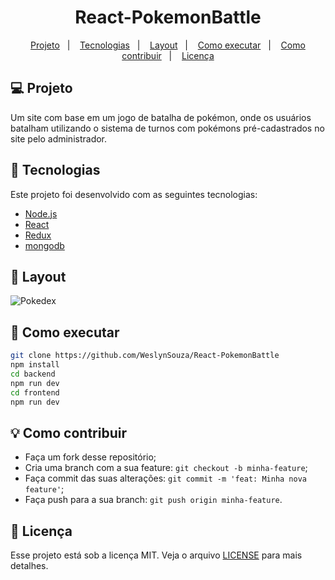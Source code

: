 
<h1 align='center'>
  React-PokemonBattle
</h1>

<p align="center">
  <a href="#-projeto">Projeto</a>&nbsp;&nbsp;&nbsp;|&nbsp;&nbsp;&nbsp;
  <a href="#-tecnologias">Tecnologias</a>&nbsp;&nbsp;&nbsp;|&nbsp;&nbsp;&nbsp;
  <a href="#-layout">Layout</a>&nbsp;&nbsp;&nbsp;|&nbsp;&nbsp;&nbsp;
  <a href="#-como-executar">Como executar</a>&nbsp;&nbsp;&nbsp;|&nbsp;&nbsp;&nbsp;
  <a href="#-como-contribuir">Como contribuir</a>&nbsp;&nbsp;&nbsp;|&nbsp;&nbsp;&nbsp;
  <a href="#-licença">Licença</a>
</p>

## 💻 Projeto

Um site com base em um jogo de batalha de pokémon, onde os usuários batalham utilizando o sistema de turnos com pokémons pré-cadastrados no site pelo administrador.

## 🚀 Tecnologias

Este projeto foi desenvolvido com as seguintes tecnologias:

- [Node.js](https://nodejs.org/en/)
- [React](https://reactjs.org)
- [Redux](https://redux.js.org)
- [mongodb](https://www.mongodb.com/cloud/atlas/lp/try2?utm_source=google&utm_campaign=gs_americas_brazil_search_brand_atlas_desktop&utm_term=mongodb&utm_medium=cpc_paid_search&utm_ad=e&utm_ad_campaign_id=1718986516&gclid=Cj0KCQjwhIP6BRCMARIsALu9LfkFipImfX05pxvKR00KJcVlkXVhIfHavbQhKbp57AD5vqdxeLSIaZQaAkWCEALw_wcB)

## 🔖 Layout

![Pokedex](https://user-images.githubusercontent.com/54729353/76039266-a5042980-5f2a-11ea-8860-2f5c2d8c2cc8.png)

## 📌 Como executar

```sh
git clone https://github.com/WeslynSouza/React-PokemonBattle
npm install
cd backend
npm run dev
cd frontend
npm run dev
```

## 💡 Como contribuir

- Faça um fork desse repositório;
- Cria uma branch com a sua feature: `git checkout -b minha-feature`;
- Faça commit das suas alterações: `git commit -m 'feat: Minha nova feature'`;
- Faça push para a sua branch: `git push origin minha-feature`.

## 📝 Licença

Esse projeto está sob a licença MIT. Veja o arquivo [LICENSE]() para mais detalhes.
